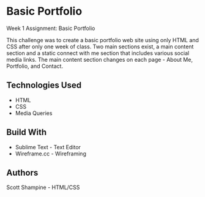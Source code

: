 # Basic Portfolio
Week 1 Assignment: Basic Portfolio

This challenge was to create a basic portfolio web site using only HTML and CSS after only one week of class. Two main sections exist, a main content section and a static connect with me section that includes various social media links. The main content section changes on each page - About Me, Portfolio, and Contact.

## Technologies Used
* HTML
* CSS
* Media Queries

## Build With
* Sublime Text - Text Editor
* Wireframe.cc - Wireframing

## Authors
Scott Shampine - HTML/CSS

